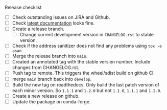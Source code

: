 Release checklist
- [ ] Check outstanding issues on JIRA and Github.
- [ ] Check [latest documentation](https://python-zlib-ng.readthedocs.io/en/latest/) looks fine.
- [ ] Create a release branch.
  - [ ] Change current development version in `CHANGELOG.rst` to stable version.
- [ ] Check if the address sanitizer does not find any problems using `tox -e asan`
- [ ] Merge the release branch into `main`.
- [ ] Created an annotated tag with the stable version number. Include changes 
from CHANGELOG.rst.
- [ ] Push tag to remote. This triggers the wheel/sdist build on github CI.
- [ ] merge `main` branch back into `develop`.
- [ ] Build the new tag on readthedocs. Only build the last patch version of
each minor version. So `1.1.1` and `1.2.0` but not `1.1.0`, `1.1.1` and `1.2.0`.
- [ ] Create a new release on github.
- [ ] Update the package on conda-forge.
